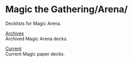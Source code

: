 # Magic the Gathering/Arena/

Decklists for Magic Arena.

[Archives](https://github.com/APrettyCoolProgram/Decklists/tree/main/Magic%20the%20Gathering/Arena/Archives)<br>
Archived Magic Arena decks.

[Current](https://github.com/APrettyCoolProgram/Decklists/tree/main/Magic%20the%20Gathering/Arena/Current)<br>
Current Magic paper decks.
